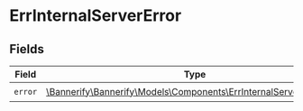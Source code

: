# ErrInternalServerError


## Fields

| Field                                                                                                                        | Type                                                                                                                         | Required                                                                                                                     | Description                                                                                                                  |
| ---------------------------------------------------------------------------------------------------------------------------- | ---------------------------------------------------------------------------------------------------------------------------- | ---------------------------------------------------------------------------------------------------------------------------- | ---------------------------------------------------------------------------------------------------------------------------- |
| `error`                                                                                                                      | [\Bannerify\Bannerify\Models\Components\ErrInternalServerErrorError](../../Models/Components/ErrInternalServerErrorError.md) | :heavy_check_mark:                                                                                                           | N/A                                                                                                                          |